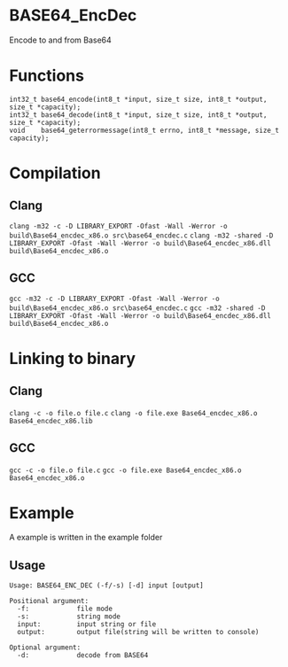 # BASE64_EncDec
Encode to and from Base64

# Functions

	int32_t base64_encode(int8_t *input, size_t size, int8_t *output, size_t *capacity);
	int32_t base64_decode(int8_t *input, size_t size, int8_t *output, size_t *capacity);
	void    base64_geterrormessage(int8_t errno, int8_t *message, size_t capacity);

# Compilation

## Clang
`clang -m32 -c -D LIBRARY_EXPORT -Ofast -Wall -Werror -o build\Base64_encdec_x86.o src\base64_encdec.c`
`clang -m32 -shared -D LIBRARY_EXPORT -Ofast -Wall -Werror -o build\Base64_encdec_x86.dll build\Base64_encdec_x86.o`

## GCC
`gcc -m32 -c -D LIBRARY_EXPORT -Ofast -Wall -Werror -o build\Base64_encdec_x86.o src\base64_encdec.c`
`gcc -m32 -shared -D LIBRARY_EXPORT -Ofast -Wall -Werror -o build\Base64_encdec_x86.dll build\Base64_encdec_x86.o`

# Linking to binary

## Clang
`clang -c -o file.o file.c`
`clang -o file.exe Base64_encdec_x86.o Base64_encdec_x86.lib`

## GCC
`gcc -c -o file.o file.c`
`gcc -o file.exe Base64_encdec_x86.o Base64_encdec_x86.o`


# Example
A example is written in the example folder

## Usage
	Usage: BASE64_ENC_DEC (-f/-s) [-d] input [output]

	Positional argument:
	  -f:            file mode
	  -s:            string mode
	  input:         input string or file
	  output:        output file(string will be written to console)

	Optional argument:
	  -d:            decode from BASE64